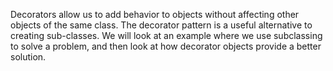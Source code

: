 Decorators allow us to add behavior to objects without affecting other objects of the same class. The decorator pattern is a useful alternative to creating sub-classes. We will look at an example where we use subclassing to solve a problem, and then look at how decorator objects provide a better solution.
